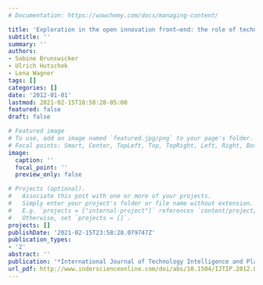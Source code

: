 ```yaml
---
# Documentation: https://wowchemy.com/docs/managing-content/

title: 'Exploration in the open innovation front–end: the role of technologies'
subtitle: ''
summary: ''
authors:
- Sabine Brunswicker
- Ulrich Hutschek
- Lena Wagner
tags: []
categories: []
date: '2012-01-01'
lastmod: 2021-02-15T18:58:28-05:00
featured: false
draft: false

# Featured image
# To use, add an image named `featured.jpg/png` to your page's folder.
# Focal points: Smart, Center, TopLeft, Top, TopRight, Left, Right, BottomLeft, Bottom, BottomRight.
image:
  caption: ''
  focal_point: ''
  preview_only: false

# Projects (optional).
#   Associate this post with one or more of your projects.
#   Simply enter your project's folder or file name without extension.
#   E.g. `projects = ["internal-project"]` references `content/project/deep-learning/index.md`.
#   Otherwise, set `projects = []`.
projects: []
publishDate: '2021-02-15T23:58:28.079747Z'
publication_types:
- '2'
abstract: ''
publication: '*International Journal of Technology Intelligence and Planning*'
url_pdf: http://www.inderscienceonline.com/doi/abs/10.1504/IJTIP.2012.047374
---
```

